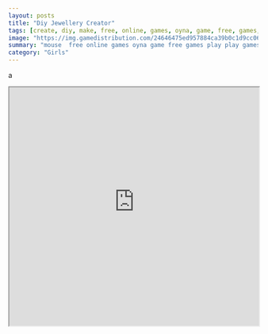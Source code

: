 ```yaml
---
layout: posts
title: "Diy Jewellery Creator"
tags: [create, diy, make, free, online, games, oyna, game, free, games, play, play, games]
image: "https://img.gamedistribution.com/24646475ed957884ca39b0c1d9cc06b2.jpg"
summary: "mouse  free online games oyna game free games play play games"
category: "Girls"
---
```


a

<iframe width="100%" height="480px;" src="https://flash.gamedistribution.com?game=24646475ed957884ca39b0c1d9cc06b2"></iframe>